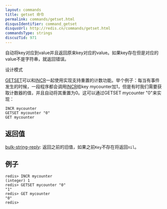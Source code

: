 ```yaml
---
layout: commands
title: getset 命令
permalink: commands/getset.html
disqusIdentifier: command_getset
disqusUrl: http://redis.cn/commands/getset.html
commandsType: strings
discuzTid: 971
---
```


自动将key对应到value并且返回原来key对应的value。如果key存在但是对应的value不是字符串，就返回错误。

设计模式

[GETSET](/commands/getset.html)可以和[INCR](/commands/incr.html)一起使用实现支持重置的计数功能。举个例子：每当有事件发生的时候，一段程序都会调用[INCR](/commands/incr.html)给key mycounter加1，但是有时我们需要获取计数器的值，并且自动将其重置为0。这可以通过GETSET mycounter "0"来实现：

	INCR mycounter
	GETSET mycounter "0"
	GET mycounter


## 返回值

[bulk-string-reply](/topics/protocol.html#bulk-string-reply): 
返回之前的旧值，如果之前`Key`不存在将返回`nil`。

## 例子

	redis> INCR mycounter
	(integer) 1
	redis> GETSET mycounter "0"
	"1"
	redis> GET mycounter
	"0"
	redis> 
